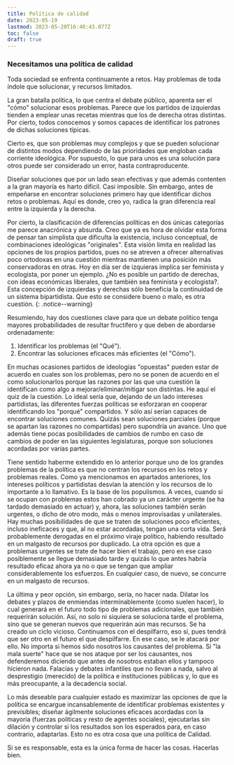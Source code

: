 ```yaml
---
title: Política de calidad
date: 2023-05-19
lastmod: 2023-05-20T16:40:43.077Z
toc: false
draft: true
---
```


### Necesitamos una política de calidad

Toda sociedad se enfrenta continuamente a retos. Hay problemas de toda índole que solucionar, y recursos limitados. 

La gran batalla política, lo que centra el debate público, aparenta ser el "cómo" solucionar esos problemas. Parece que los partidos de izquierdas tienden a emplear unas recetas mientras que los de derecha otras distintas. Por cierto, todos conocemos y somos capaces de identificar los patrones de dichas soluciones típicas.

Cierto es, que son problemas muy complejos y que se pueden solucionar de distintos modos dependiendo de las prioridades que engloban cada corriente ideológica. Por supuesto, lo que para unos es una solución para otros puede ser considerado un error, hasta contraproducente. 

Diseñar soluciones que por un lado sean efectivas y que además contenten a la gran mayoría es harto dificil. Casi imposible. Sin embargo, antes de empeñarse en encontrar soluciones primero hay que identificar dichos retos o problemas. Aquí es donde, creo yo, radica la gran diferencia real entre la izquierda y la derecha. 

Por cierto, la clasificación de diferencias políticas en dos únicas categorías me parece anacrónica y absurda. Creo que ya es hora de olvidar esta forma de pensar tan simplista que dificulta la existencia, incluso conceptual, de combinaciones ideológicas "originales". Esta visión limita en realidad las opciones de los propios partidos, pues no se atreven a ofrecer alternativas poco ortodoxas en una cuestión mientras mantienen una posición más conservadoras en otras. Hoy en día ser de izquieras implica ser feminista y ecologista, por poner un ejemplo. ¿No es posible un partido de derechas, con ideas económicas liberales, que también sea feminista y ecologista?. Esta concepción de izquierdas y derechas sólo beneficia la continuidad de un sistema bipartidista. Que esto se considere bueno o malo, es otra cuestión.
{: .notice--warning}

Resumiendo, hay dos cuestiones clave para que un debate político tenga mayores probabilidades de resultar fructífero y que deben de abordarse ordenadamente:
1. Identificar los problemas (el "Qué").
2. Encontrar las soluciones eficaces más eficientes (el "Cómo").

En muchas ocasiones partidos de ideologías "opuestas" pueden estar de acuerdo en cuales son los problemas, pero no se ponen de acuerdo en el como solucionarlos porque las razones por las que una cuestión la identifican como algo a mejorar/eliminar/mitigar son distintas. He aquí el quiz de la cuestión. Lo ideal sería que, dejando de un lado intereses partidistas, las diferentes fuerzas políticas se esforzaran en cooperar identificando los "porqué" compartidos. Y sólo así serían capaces de encontrar soluciones comunes. Quizás sean soluciones parciales (porque se apartan las razones no compartidas) pero supondría un avance. Uno que además tiene pocas posibilidades de cambios de rumbo en caso de cambios de poder en las siguientes legislaturas, porque son soluciones acordadas por varias partes. 

Tiene sentido haberme extendido en lo anterior porque uno de los grandes problemas de la política es que no centran los recursos en los retos y problemas reales. Como ya mencionamos en apartados anteriores, los intereses políticos y partidistas desvían la atención y los recursos de lo importante a lo llamativo. Es la base de los populismos. A veces, cuando si se ocupan con problemas estos han cobrado ya un carácter urgente (se ha tardado demasiado en actuar) y, ahora, las soluciones también serán urgentes, o dicho de otro modo, más o menos improvisadas y unilaterales. Hay muchas posibilidades de que se traten de soluciones poco eficientes, incluso ineficaces y que, al no estar acordadas, tengan una corta vida. Será probablemente derogadas en el próximo viraje político, habiendo resultado en un malgasto de recursos por duplicado. La otra opción es que a problemas urgentes se trate de hacer bien el trabajo, pero en ese caso posiblemente se llegue demasiado tarde y quizás lo que antes habría resultado eficaz ahora ya no o que se tengan que ampliar considerablemente los esfuerzos. En cualquier caso, de nuevo, se concurre en un malgasto de recursos. 

La última y peor opción, sin embargo, sería, no hacer nada. Dilatar los debates y plazos de enmiendas interminablemente (como suelen hacer), lo cual generará en el futuro todo tipo de problemas adicionales, que también requerirán solución. Así, no solo ni siquiera se soluciona tarde el problema, sino que se generan nuevos que requerirán aún mas recursos. Se ha creado un ciclo vicioso. Continuamos con el despilfarro, eso sí, pues tendrá que ser otro en el futuro el que despilfarre. En ese caso, se le atacará por ello. No importa si hemos sido nosotros los causantes del problema. Si "la mala suerte" hace que se nos ataque por ser los causantes, nos defenderemos diciendo que antes de nosotros estaban ellos y tampoco hicieron nada. Falacias y debates infantiles que no llevan a nada, salvo al desprestigio (merecido) de la política e instituciones públicas y, lo que es más preocupante, a la decadencia social.

Lo más deseable para cualquier estado es maximizar las opciones de que la política se encargue incansablemente de identificar problemas existentes y previsibles; diseñar ágilmente soluciones eficaces acordadas con la mayoría (fuerzas políticas y resto de agentes sociales), ejecutarlas sin dilación y controlar si los resultados son los esperados para, en caso contrario, adaptarlas. Esto no es otra cosa que una política de Calidad. 

Si se es responsable, esta es la única forma de hacer las cosas. Hacerlas bien.